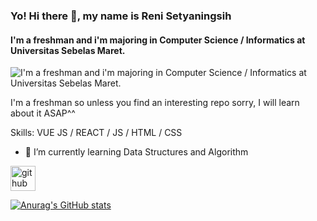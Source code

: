 ### Yo! Hi there 👋, my name is Reni Setyaningsih
#### I'm a freshman and i'm majoring in Computer Science / Informatics at Universitas Sebelas Maret.
![I'm a freshman and i'm majoring in Computer Science / Informatics at Universitas Sebelas Maret.](https://arturssmirnovs.github.io/github-profile-readme-generator/images/banner.png)

I'm a freshman so unless you find an interesting repo sorry, I will learn about it ASAP^^

Skills: VUE JS / REACT / JS / HTML / CSS

- 🌱 I’m currently learning Data Structures and Algorithm 


[<img src='https://cdn.jsdelivr.net/npm/simple-icons@3.0.1/icons/github.svg' alt='github' height='40'>](https://github.com/faqirilmu31)  



[![Anurag's GitHub stats](https://github-readme-stats.vercel.app/api?username=faqirilmu31)](https://github.com/faqirilmu31/github-readme-stats)

<!--
**faqirilmu31/faqirilmu31** is a ✨ _special_ ✨ repository because its `README.md` (this file) appears on your GitHub profile.

Here are some ideas to get you started:

- 🔭 I’m currently working on ...
- 🌱 I’m currently learning ...
- 👯 I’m looking to collaborate on ...
- 🤔 I’m looking for help with ...
- 💬 Ask me about ...
- 📫 How to reach me: ...
- 😄 Pronouns: ...
- ⚡ Fun fact: ...
-->
